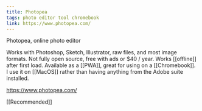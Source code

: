 ```yaml
---
title: Photopea
tags: photo editor tool chromebook
link: https://www.photopea.com/
---
```

Photopea, online photo editor

Works with Photoshop, Sketch, Illustrator, raw files, and most image formats. Not fully open source, free with ads or $40 / year. Works [[offline]] after first load. Available as a [[PWA]], great for using on a [[Chromebook]]. I use it on [[MacOS]] rather than having anything from the Adobe suite installed.

https://www.photopea.com/

[[Recommended]]
